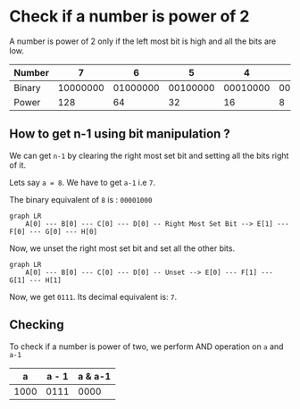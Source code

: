 # Check if a number is power of 2

A number is power of 2 only if the left most bit is high and all the bits are low.

| Number | 7 | 6 | 5 | 4 | 3 | 2 | 1 | 0 |
|--------|---|---|---|---|---|---|---|---|
| Binary | 10000000 | 01000000 | 00100000 | 00010000 | 00001000 | 00000100 | 00000010 | 00000000|
| Power  | 128 | 64 | 32 | 16 | 8 | 4 | 2 | 1 |

## How to get n-1 using bit manipulation ?

We can get `n-1` by clearing the right most set bit and setting all the bits right of it.

Lets say `a = 8`. We have to get `a-1` i.e `7`.

The binary equivalent of `8` is : `00001000`

```mermaid
graph LR
    A[0] --- B[0] --- C[0] --- D[0] -- Right Most Set Bit --> E[1] --- F[0] --- G[0] --- H[0]
```

Now, we unset the right most set bit and set all the other bits.


```mermaid
graph LR
    A[0] --- B[0] --- C[0] --- D[0] -- Unset --> E[0] --- F[1] --- G[1] --- H[1]
```

Now, we get `0111`. Its decimal equivalent is: `7`.

## Checking

To check if a number is power of two, we perform AND operation on `a` and `a-1`

| a | a - 1 | a & a-1 |
|-----------|-----------|-------------|
|     1000  |     0111  |     0000    |

